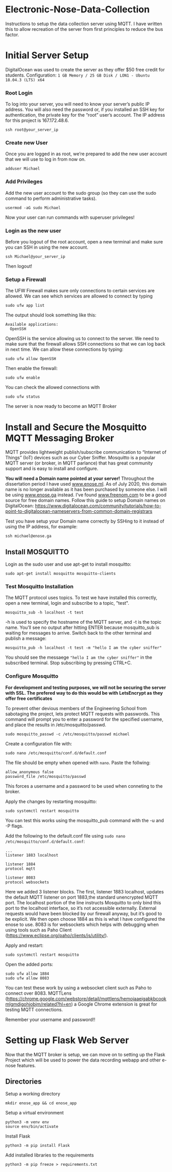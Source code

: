 # Electronic-Nose-Data-Collection
Instructions to setup the data collection server using MQTT.
I have written this to allow recreation of the server from first principles to reduce the bus factor.


# Initial Server Setup
DigitalOcean was used to create the server as they offer $50 free credit for students.
Configuration:  `1 GB Memory / 25 GB Disk / LON1 - Ubuntu 18.04.3 (LTS) x64`

### Root Login
To log into your server, you will need to know your server’s public IP address. You will also need the password or, if you installed an SSH key for authentication, the private key for the “root” user’s account. The IP address for this project is 167.172.48.6.
```
ssh root@your_server_ip
```


### Create new User
Once you are logged in as root, we’re prepared to add the new user account that we will use to log in from now on.
```
adduser Michael
```

### Add Privileges 
Add the new user account to the sudo group (so they can use the sudo command to perform administrative tasks).
```
usermod -aG sudo Michael
```
Now your user can run commands with superuser privileges! 

### Login as the new user
Before you logout of the root account, open a new terminal and make sure you can SSH in using the new account.
```
ssh Michael@your_server_ip
```
Then logout!

### Setup a Firewall
The UFW Firewall makes sure only connections to certain services are allowed.
We can see which services are allowed to connect by typing
```
sudo ufw app list
```
The output should look something like this:
```
Available applications:
  OpenSSH
```
OpenSSH is the service allowing us to connect to the server.
We need to make sure that the firewall allows SSH connections so that we can log back in next time. We can allow these connections by typing:
```
sudo ufw allow OpenSSH
```
Then enable the firewall:
```
sudo ufw enable
```
You can check the allowed connections with 
```
sudo ufw status
```
The server is now ready to become an MQTT Broker

# Install and Secure the Mosquitto MQTT Messaging Broker

MQTT provides lightweight publish/subscribe communication to “Internet of Things” (IoT) devices such as our Cyber Sniffer.
Mosquitto is a popular MQTT server (or broker, in MQTT parlance) that has great community support and is easy to install and configure.

**You will need a Domain name pointed at your server!** Throughout the dissertation period I have used www.enose.ml. As of July 2020, this domain name is no longer available as it has been purchased by someone else. 
I will be using www.enose.ga instead. I've found www.freenom.com to be a good source for free domain names.
Follow this guide to setup Domain names on DigitalOcean: https://www.digitalocean.com/community/tutorials/how-to-point-to-digitalocean-nameservers-from-common-domain-registrars

Test you have setup your Domain name correctly by SSHing to it instead of using the IP address, for example:
```
ssh michael@enose.ga
```

## Install MOSQUITTO
Login as the sudo user and use apt-get to install mosquitto:
```
sudo apt-get install mosquitto mosquitto-clients
```

### Test Mosquitto Installation
The MQTT protocol uses topics. To test we have installed this correctly, open a new terminal, login and subscribe to a topic, "test".
```
mosquitto_sub -h localhost -t test
```
-h is used to specify the hostname of the MQTT server, and -t is the topic name. You’ll see no output after hitting ENTER because mosquitto_sub is waiting for messages to arrive. Switch back to the other terminal and publish a message:
```
mosquitto_pub -h localhost -t test -m "hello I am the cyber sniffer"
```

You should see the messaege `"hello I am the cyber sniffer"` in the subscribed terminal. Stop subscribing by pressing CTRL+C.

### Configure Mosquitto
**For development and testing purposes, we will not be securing the server with SSL. The prefered way to do this would be with LetsEncrypt as they offer free certificates**

To prevent other devious members of the Engineering School from sabotaging the project, lets protect MQTT requests with passwords.
This command will prompt you to enter a password for the specified username, and place the results in /etc/mosquitto/passwd.
```
sudo mosquitto_passwd -c /etc/mosquitto/passwd michael
```

Create a configuration file with:
```
sudo nano /etc/mosquitto/conf.d/default.conf
```
The file should be empty when opened with `nano`.
Paste the follwing:
```
allow_anonymous false
password_file /etc/mosquitto/passwd
```
This forces a username and a password to be used when conneting to the broker.

Apply the changes by restarting mosquitto:
```
sudo systemctl restart mosquitto
```
You can test this works using the mosquitto_pub command with the -u and -P flags.

Add the following to the default.conf file using `sudo nano /etc/mosquitto/conf.d/default.conf`:
```
...
listener 1883 localhost

listener 1884
protocol mqtt

listener 8083
protocol websockets
```

Here we added 3 listener blocks. 
The first, listener 1883 localhost, updates the default MQTT listener on port 1883,the standard unencrypted MQTT port. The localhost portion of the line instructs Mosquitto to only bind this port to the localhost interface, so it’s not accessible externally. External requests would have been blocked by our firewall anyway, but it’s good to be explicit.
We then open choose 1884 as this is what I have configured the enose to use.
8083 is for websockets which helps with debugging when using tools such as Paho Client (https://www.eclipse.org/paho/clients/js/utility/).

Apply and restart:
```
sudo systemctl restart mosquitto
```

Open the added ports:
```
sudo ufw allow 1884
sudo ufw allow 8083
```

You can test these work by using a websocket client such as Paho to connect over 8083.
MQTTLens (https://chrome.google.com/webstore/detail/mqttlens/hemojaaeigabkbcookmlgmdigohjobjm/related?hl=en) a Google Chrome extension is great for testing MQTT connections. 

Remember your username and password!!

# Setting up Flask Web Server

Now that the MQTT broker is setup, we can move on to setting up the Flask Project which will be used to power the data recording webapp and other e-nose features.

## Directories

Setup a working directory
```
mkdir enose_app && cd enose_app
```

Setup a virtual environment
```
python3 -m venv env
source env/bin/activate
```

Install Flask
```
python3 -m pip install Flask
```

Add installed libraries to the requirements
```
python3 -m pip freeze > requirements.txt
```















